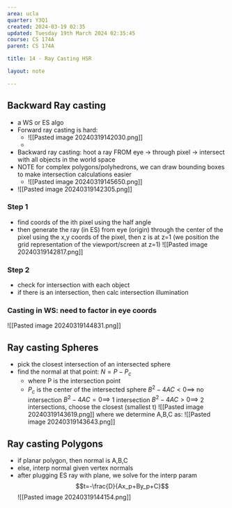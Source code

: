 ```yaml
---
area: ucla
quarter: Y3Q1
created: 2024-03-19 02:35
updated: Tuesday 19th March 2024 02:35:45
course: CS 174A
parent: CS 174A

title: 14 - Ray Casting HSR

layout: note

---
```

## Backward Ray casting
- a WS or ES algo
- Forward ray casting is hard:
	- ![[Pasted image 20240319142030.png]]
	- 
- Backward ray casting: hoot a ray FROM eye -> through pixel -> intersect with all objects in the world space
- NOTE for complex polygons/polyhedrons, we can draw bounding boxes to make intersection calculations easier
	- ![[Pasted image 20240319145650.png]]
- ![[Pasted image 20240319142305.png]]
### Step 1
- find coords of the ith pixel using the half angle
- then generate the ray (in ES) from eye (origin) through the center of the pixel using the x,y coords of the pixel, then z is at z=1 (we position the grid representation of the viewport/screen at z=1)
![[Pasted image 20240319142817.png]]
### Step 2
- check for intersection with each object
- if there is an intersection, then calc intersection illumination
### Casting in WS: need to factor in eye coords
![[Pasted image 20240319144831.png]]
## Ray casting Spheres
- pick the closest intersection of an intersected sphere
- find the normal at that point: $N=P-P_c$ 
	- where P is the intersection point
	- $P_c$ is the center of the intersected sphere
$B^2-4AC<0\implies$ no intersection
$B^2-4AC=0\implies$ 1 intersection
$B^2-4AC>0\implies$ 2 intersections, choose the closest (smallest t)
![[Pasted image 20240319143619.png]]
where we determine A,B,C as:
![[Pasted image 20240319143643.png]]
## Ray casting Polygons
- if planar polygon, then normal is A,B,C
- else, interp normal given vertex normals
- after plugging ES ray with plane, we solve for the interp param
$$t=-\frac{D}{Ax_p+By_p+C}$$
![[Pasted image 20240319144154.png]]